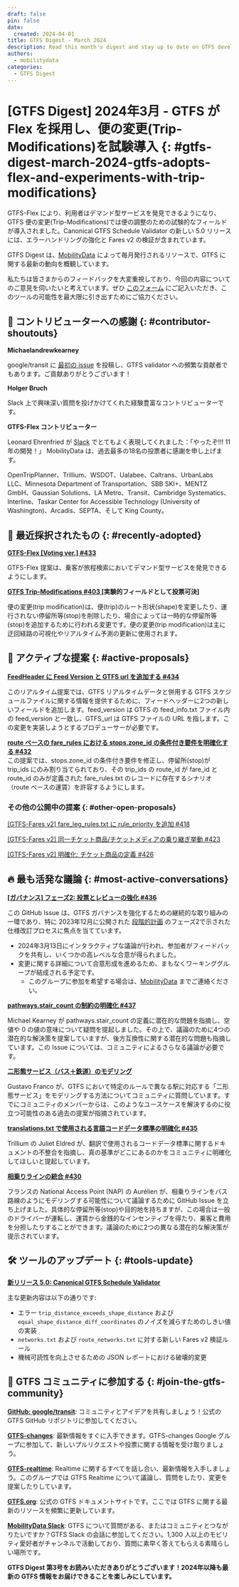 ```yaml
---
draft: false
pin: false
date:
  created: 2024-04-01
title: GTFS Digest - March 2024
description: Read this month's digest and stay up to date on GTFS development.
authors: 
  - mobilitydata
categories:
  - GTFS Digest
---
```

# [GTFS Digest] 2024年3月 - GTFS が Flex を採用し、便の変更(Trip-Modifications)を試験導入 {: #gtfs-digest-march-2024-gtfs-adopts-flex-and-experiments-with-trip-modifications}

GTFS-Flex により、利用者はデマンド型サービスを発見できるようになり、GTFS 便の変更(Trip-Modifications)では便の調整のための試験的なフィールドが導入されました。Canonical GTFS Schedule Validator の新しい 5.0 リリースには、エラーハンドリングの強化と Fares v2 の検証が含まれています。



<!-- more -->

GTFS Digest は、[MobilityData](https://mobilitydata.org/) によって毎月発行されるリソースで、GTFS に関する最新の動向を概観しています。  

私たちは皆さまからのフィードバックを大変重視しており、今回の内容についてのご意見を伺いたいと考えています。ぜひ [このフォーム](https://forms.gle/GGefktvemnJD5Q9g8) にご記入いただき、このツールの可能性を最大限に引き出すためにご協力ください。

## 🏅 コントリビューターへの感謝 {: #contributor-shoutouts}


**Michaelandrewkearney**

google/transit に [最初の issue](https://github.com/google/transit/issues/437) を投稿し、GTFS validator への頻繁な貢献者でもあります。ご貢献ありがとうございます！ 

**Holger Bruch**

Slack 上で興味深い質問を投げかけてくれた経験豊富なコントリビューターです。 

**GTFS-Flex コントリビューター**

Leonard Ehrenfried が [Slack](https://mobilitydata-io.slack.com/archives/CSP7HDF37/p1710859868589769) でとてもよく表現してくれました：「やったぞ!!! 11年の開発！」 MobilityData は、過去最多の18名の投票者に感謝を申し上げます。 

OpenTripPlanner、Trillium、WSDOT、Ualabee、Caltrans、UrbanLabs LLC、Minnesota Department of Transportation、SBB SKI+、MENTZ GmbH、Gaussian Solutions、LA Metro、Transit、Cambridge Systematics、Interline、Taskar Center for Accessible Technology (University of Washington)、Arcadis、SEPTA、そして King County。

## 🚀 最近採択されたもの {: #recently-adopted}


**[GTFS-Flex [Voting ver.] #433](https://github.com/google/transit/pull/433)**

GTFS-Flex 提案は、乗客が旅程検索においてデマンド型サービスを発見できるようにします。

**[GTFS Trip-Modifications #403 ](https://github.com/google/transit/pull/403)** **[**実験的フィールドとして投票可決**]**

便の変更(trip modification)は、便(trip)のルート形状(shape)を変更したり、運行されない停留所等(stop)を削除したり、場合によっては一時的な停留所等(stop)を追加するために行われる変更です。便の変更(trip modification)は主に迂回経路の可視化やリアルタイム予測の更新に使用されます。

## 📂 アクティブな提案 {: #active-proposals}


**[FeedHeader に Feed Version と GTFS url を追加する #434](https://github.com/google/transit/pull/434)**

このリアルタイム提案では、GTFS リアルタイムデータと併用する GTFS スケジュールファイルに関する情報を提供するために、フィードヘッダーに2つの新しいフィールドを追加します。feed_version は GTFS の feed_info.txt ファイル内の feed_version と一致し、GTFS_url は GTFS ファイルの URL を指します。この変更を実装しようとするプロデューサーが必要です。

**[route ベースの fare_rules における stops.zone_id の条件付き要件を明確化する #432](https://github.com/google/transit/pull/432)** \
この提案では、stops.zone_id の条件付き要件を修正し、停留所(stop)が trip_ids にのみ割り当てられており、その trip_ids の route_id が fare_id と route_id のみが定義された fare_rules.txt のレコードに存在するシナリオ（route ベースの運賃）を許容するようにします。

### その他の公開中の提案 {: #other-open-proposals}


[[GTFS-Fares v2] fare_leg_rules.txt に rule_priority を追加 #418](https://github.com/google/transit/pull/418)

[[GTFS-Fares v2] 同一チケット商品/チケットメディアの乗り継ぎ挙動 #423](https://github.com/google/transit/pull/423)<span style="text-decoration:underline;"> </span>

[[GTFS-Fares v2] 明確化: チケット商品の定義 #426 ](https://github.com/google/transit/pull/426)

## 🔥 最も活発な議論 {: #most-active-conversations}


**[[ガバナンス] フェーズ2: 投票とレビューの強化 #436](https://github.com/google/transit/issues/436)**

この GitHub Issue は、GTFS ガバナンスを強化するための継続的な取り組みの一環であり、特に 2023年12月に公開された [段階的計画](https://github.com/google/transit/issues/413) のフェーズ2で示された仕様改訂プロセスに焦点を当てています。



* 2024年3月13日にインタラクティブな議論が行われ、参加者がフィードバックを共有し、いくつかの高レベルな合意が得られました。
* 変更に関する詳細について合意形成を進めるため、まもなくワーキンググループが結成される予定です。
    * このグループに参加を希望する場合は、[MobilityData](mailto:specification@mobilitydata.org) までご連絡ください。

**[pathways.stair_count の制約の明確化 #437](https://github.com/google/transit/issues/437)**

Michael Kearney が pathways.stair_count の定義に潜在的な問題を指摘し、空値や 0 の値の意味について疑問を提起しました。その上で、議論のために4つの潜在的な解決策を提案していますが、後方互換性に関する潜在的な問題も指摘しています。この Issue については、コミュニティによるさらなる議論が必要です。

**[二形態サービス（バス＋鉄道）のモデリング](https://groups.google.com/g/gtfs-changes/c/GI0INQqSk4s/m/lLRhryaWAAAJ)**

Gustavo Franco が、GTFS において特定のルールで異なる駅に対応する「二形態サービス」をモデリングする方法についてコミュニティに質問しています。すでにコミュニティのメンバーからは、このようなユースケースを解決するのに役立つ可能性のある過去の提案が指摘されています。

**[translations.txt で使用される言語コードデータ標準の明確化 #435](https://github.com/google/transit/issues/435)**

Trillium の Juliet Eldred が、翻訳で使用されるコードデータ標準に関するドキュメントの不整合を指摘し、真の基準がどこにあるのかをコミュニティに明確化してほしいと提起しています。 

**[相乗りラインの統合 #430](https://github.com/google/transit/issues/430)**

フランスの National Access Point (NAP) の Aurélien が、相乗りラインをバス路線のようにモデリングする可能性について議論するために GitHub Issue を立ち上げました。具体的な停留所等(stop)や目的地を持ちますが、この場合は一般のドライバーが運転し、運賃から金銭的なインセンティブを得たり、乗客と費用を分担したりすることができます。議論のために2つの異なる潜在的な解決策が提示されています。

## 🛠️ ツールのアップデート {: #tools-update}


**[新リリース 5.0: Canonical GTFS Schedule Validator](https://github.com/MobilityData/gtfs-validator/releases/tag/v5.0.0)**

主な更新内容は以下の通りです:



* エラー `trip_distance_exceeds_shape_distance` および `equal_shape_distance_diff_coordinates` のノイズを減らすためのしきい値の実装
* `networks.txt` および `route_networks.txt` に対する新しい Fares v2 検証ルール
* 機械可読性を向上させるための JSON レポートにおける破壊的変更

## 💬 GTFS コミュニティに参加する {: #join-the-gtfs-community}


**[GitHub: google/transit](https://github.com/google/transit)**: コミュニティとアイデアを共有しましょう！公式の GTFS GitHub リポジトリに参加してください。

**[GTFS-changes](https://groups.google.com/g/gtfs-changes)**: 最新情報をすぐに入手できます。GTFS-changes Google グループに参加して、新しいプルリクエストや投票に関する情報を受け取りましょう。 

**[GTFS-realtime](https://groups.google.com/g/gtfs-realtime)**: Realtime に関するすべてを話し合い、最新情報を入手しましょう。このグループでは GTFS Realtime について議論し、質問をしたり、変更を提案したりしています。

**[GTFS.org](https://gtfs.org/)**: 公式の GTFS ドキュメントサイトです。ここでは GTFS に関する最新のリソースを頻繁に更新しています。 

**[MobilityData Slack](https://share.mobilitydata.org/slack)**: GTFS について質問がある、またはコミュニティとつながりたいですか？GTFS Slack の会話に参加してください。1,300 人以上のモビリティ愛好者がチャンネルで活動しており、質問に素早く答えてもらえる素晴らしい場所です。 

**GTFS Digest 第3号をお読みいただきありがとうございます！2024年以降も最新の GTFS 情報をお届けできることを楽しみにしています。**
